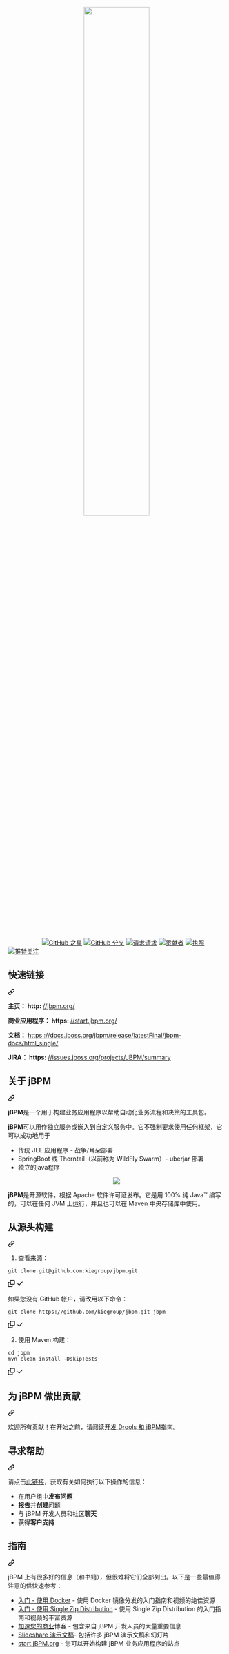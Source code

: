 <div class="Box-sc-g0xbh4-0 bJMeLZ js-snippet-clipboard-copy-unpositioned" data-hpc="true"><article class="markdown-body entry-content container-lg" itemprop="text"><p align="center" dir="auto"><a target="_blank" rel="noopener noreferrer" href="https://github.com/kiegroup/jbpm/blob/main/docsimg/jbpm_logo_450px.png"><img width="55%" height="55%" src="https://github.com/kiegroup/jbpm/raw/main/docsimg/jbpm_logo_450px.png" style="max-width: 100%;"></a></p>
<p dir="auto">&nbsp;&nbsp;&nbsp;&nbsp;&nbsp;&nbsp;&nbsp;&nbsp;&nbsp;&nbsp;&nbsp;&nbsp;&nbsp;&nbsp;&nbsp;&nbsp;&nbsp;&nbsp;&nbsp;
<a href="https://github.com/kiegroup/jbpm/stargazers"><img src="https://camo.githubusercontent.com/38ffd5adc1f0896d49753d5bfc686916666e1c3b15c816b4678a8ea5b19f3799/68747470733a2f2f696d672e736869656c64732e696f2f6769746875622f73746172732f6b696567726f75702f6a62706d2e737667" alt="GitHub 之星" data-canonical-src="https://img.shields.io/github/stars/kiegroup/jbpm.svg" style="max-width: 100%;"></a>
<a href="https://github.com/kiegroup/jbpm/network/members"><img src="https://camo.githubusercontent.com/71fdb7db10874ad2926656f2d2681b4ffb2d78404565ea89da1c7e8e842a4c50/68747470733a2f2f696d672e736869656c64732e696f2f6769746875622f666f726b732f6b696567726f75702f6a62706d2e737667" alt="GitHub 分叉" data-canonical-src="https://img.shields.io/github/forks/kiegroup/jbpm.svg" style="max-width: 100%;"></a>
<a href="https://github.com/kiegroup/jbpm/pulls"><img src="https://camo.githubusercontent.com/66bccac9b856d26e01bfeea52c96144d677ef894e393e1e8fb42c62d0903d37b/68747470733a2f2f696d672e736869656c64732e696f2f6769746875622f6973737565732d70722f6b696567726f75702f6a62706d2e7376673f7374796c653d666c61742d737175617265" alt="请求请求" data-canonical-src="https://img.shields.io/github/issues-pr/kiegroup/jbpm.svg?style=flat-square" style="max-width: 100%;"></a>
<a href="https://github.com/kiegroup/jbpm/graphs/contributors"><img src="https://camo.githubusercontent.com/e5bf8b7ab2a5bfeb40a45b53131e7ec14f95d4cdbafd5386217f097c0a064717/68747470733a2f2f696d672e736869656c64732e696f2f6769746875622f636f6e7472696275746f72732f6b696567726f75702f6a62706d2e7376673f7374796c653d666c61742d737175617265" alt="贡献者" data-canonical-src="https://img.shields.io/github/contributors/kiegroup/jbpm.svg?style=flat-square" style="max-width: 100%;"></a>
<a href="https://github.com/kiegroup/jbpm/blob/main/LICENSE-ASL-2.0.txt"><img src="https://camo.githubusercontent.com/50fd57bd327c7e410b28cc90669bd8fecadde51f02f0beb516c60afd5191a485/68747470733a2f2f696d672e736869656c64732e696f2f6769746875622f6c6963656e73652f6b696567726f75702f6a62706d2e737667" alt="执照" data-canonical-src="https://img.shields.io/github/license/kiegroup/jbpm.svg" style="max-width: 100%;"></a>
<a href="https://twitter.com/jbossjbpm?lang=en" rel="nofollow"><img src="https://camo.githubusercontent.com/196742b5c6bf900584bfa4d24e809b14841af1e5f11285aa8a2eb5941b416e64/68747470733a2f2f696d672e736869656c64732e696f2f747769747465722f666f6c6c6f772f6a626f73736a62706d2e7376673f6c6162656c3d466f6c6c6f77267374796c653d736f6369616c" alt="推特关注" data-canonical-src="https://img.shields.io/twitter/follow/jbossjbpm.svg?label=Follow&amp;style=social" style="max-width: 100%;"></a></p>
<div class="markdown-heading" dir="auto"><h2 tabindex="-1" class="heading-element" dir="auto"><font style="vertical-align: inherit;"><font style="vertical-align: inherit;">快速链接</font></font></h2><a id="user-content-quick-links" class="anchor" aria-label="永久链接：快速链接" href="#quick-links"><svg class="octicon octicon-link" viewBox="0 0 16 16" version="1.1" width="16" height="16" aria-hidden="true"><path d="m7.775 3.275 1.25-1.25a3.5 3.5 0 1 1 4.95 4.95l-2.5 2.5a3.5 3.5 0 0 1-4.95 0 .751.751 0 0 1 .018-1.042.751.751 0 0 1 1.042-.018 1.998 1.998 0 0 0 2.83 0l2.5-2.5a2.002 2.002 0 0 0-2.83-2.83l-1.25 1.25a.751.751 0 0 1-1.042-.018.751.751 0 0 1-.018-1.042Zm-4.69 9.64a1.998 1.998 0 0 0 2.83 0l1.25-1.25a.751.751 0 0 1 1.042.018.751.751 0 0 1 .018 1.042l-1.25 1.25a3.5 3.5 0 1 1-4.95-4.95l2.5-2.5a3.5 3.5 0 0 1 4.95 0 .751.751 0 0 1-.018 1.042.751.751 0 0 1-1.042.018 1.998 1.998 0 0 0-2.83 0l-2.5 2.5a1.998 1.998 0 0 0 0 2.83Z"></path></svg></a></div>
<p dir="auto"><strong><font style="vertical-align: inherit;"><font style="vertical-align: inherit;">主页： http: </font></font></strong> <a href="http://jbpm.org/" rel="nofollow"><font style="vertical-align: inherit;"><font style="vertical-align: inherit;">//jbpm.org/</font></font></a></p>
<p dir="auto"><strong><font style="vertical-align: inherit;"><font style="vertical-align: inherit;">商业应用程序： https: </font></font></strong> <a href="https://start.jbpm.org/" rel="nofollow"><font style="vertical-align: inherit;"><font style="vertical-align: inherit;">//start.jbpm.org/</font></font></a></p>
<p dir="auto"><strong><font style="vertical-align: inherit;"><font style="vertical-align: inherit;">文档：</font></font></strong> <a href="https://docs.jboss.org/jbpm/release/latestFinal/jbpm-docs/html_single/" rel="nofollow"><font style="vertical-align: inherit;"><font style="vertical-align: inherit;">https ://docs.jboss.org/jbpm/release/latestFinal/jbpm-docs/html_single/</font></font></a></p>
<p dir="auto"><strong><font style="vertical-align: inherit;"><font style="vertical-align: inherit;">JIRA： https: </font></font></strong> <a href="https://issues.jboss.org/projects/JBPM/summary" rel="nofollow"><font style="vertical-align: inherit;"><font style="vertical-align: inherit;">//issues.jboss.org/projects/JBPM/summary</font></font></a></p>
<div class="markdown-heading" dir="auto"><h2 tabindex="-1" class="heading-element" dir="auto"><font style="vertical-align: inherit;"><font style="vertical-align: inherit;">关于 jBPM</font></font></h2><a id="user-content-about-jbpm" class="anchor" aria-label="永久链接：关于 jBPM" href="#about-jbpm"><svg class="octicon octicon-link" viewBox="0 0 16 16" version="1.1" width="16" height="16" aria-hidden="true"><path d="m7.775 3.275 1.25-1.25a3.5 3.5 0 1 1 4.95 4.95l-2.5 2.5a3.5 3.5 0 0 1-4.95 0 .751.751 0 0 1 .018-1.042.751.751 0 0 1 1.042-.018 1.998 1.998 0 0 0 2.83 0l2.5-2.5a2.002 2.002 0 0 0-2.83-2.83l-1.25 1.25a.751.751 0 0 1-1.042-.018.751.751 0 0 1-.018-1.042Zm-4.69 9.64a1.998 1.998 0 0 0 2.83 0l1.25-1.25a.751.751 0 0 1 1.042.018.751.751 0 0 1 .018 1.042l-1.25 1.25a3.5 3.5 0 1 1-4.95-4.95l2.5-2.5a3.5 3.5 0 0 1 4.95 0 .751.751 0 0 1-.018 1.042.751.751 0 0 1-1.042.018 1.998 1.998 0 0 0-2.83 0l-2.5 2.5a1.998 1.998 0 0 0 0 2.83Z"></path></svg></a></div>
<p dir="auto"><strong><font style="vertical-align: inherit;"><font style="vertical-align: inherit;">jBPM</font></font></strong><font style="vertical-align: inherit;"><font style="vertical-align: inherit;">是一个用于构建业务应用程序以帮助自动化业务流程和决策的工具包。</font></font></p>
<p dir="auto"><strong><font style="vertical-align: inherit;"><font style="vertical-align: inherit;">jBPM</font></font></strong><font style="vertical-align: inherit;"><font style="vertical-align: inherit;">可以用作独立服务或嵌入到自定义服务中。它不强制要求使用任何框架，它可以成功地用于</font></font></p>
<ul dir="auto">
<li><font style="vertical-align: inherit;"><font style="vertical-align: inherit;">传统 JEE 应用程序 - 战争/耳朵部署</font></font></li>
<li><font style="vertical-align: inherit;"><font style="vertical-align: inherit;">SpringBoot 或 Thorntail（以前称为 WildFly Swarm）- uberjar 部署</font></font></li>
<li><font style="vertical-align: inherit;"><font style="vertical-align: inherit;">独立的java程序</font></font></li>
</ul>
<p align="center" dir="auto"><animated-image data-catalyst=""><a target="_blank" rel="noopener noreferrer" href="https://github.com/kiegroup/jbpm/blob/main/docsimg/jbpm_rotating.gif" data-target="animated-image.originalLink"><img src="https://github.com/kiegroup/jbpm/raw/main/docsimg/jbpm_rotating.gif" style="max-width: 100%; display: inline-block;" data-target="animated-image.originalImage"></a>
       
<p dir="auto"><strong><font style="vertical-align: inherit;"><font style="vertical-align: inherit;">jBPM</font></font></strong><font style="vertical-align: inherit;"><font style="vertical-align: inherit;">是开源软件，根据 Apache 软件许可证发布。它是用 100% 纯 Java™ 编写的，可以在任何 JVM 上运行，并且也可以在 Maven 中央存储库中使用。</font></font></p>
<div class="markdown-heading" dir="auto"><h2 tabindex="-1" class="heading-element" dir="auto"><font style="vertical-align: inherit;"><font style="vertical-align: inherit;">从源头构建</font></font></h2><a id="user-content-building-from-source" class="anchor" aria-label="永久链接：从源代码构建" href="#building-from-source"><svg class="octicon octicon-link" viewBox="0 0 16 16" version="1.1" width="16" height="16" aria-hidden="true"><path d="m7.775 3.275 1.25-1.25a3.5 3.5 0 1 1 4.95 4.95l-2.5 2.5a3.5 3.5 0 0 1-4.95 0 .751.751 0 0 1 .018-1.042.751.751 0 0 1 1.042-.018 1.998 1.998 0 0 0 2.83 0l2.5-2.5a2.002 2.002 0 0 0-2.83-2.83l-1.25 1.25a.751.751 0 0 1-1.042-.018.751.751 0 0 1-.018-1.042Zm-4.69 9.64a1.998 1.998 0 0 0 2.83 0l1.25-1.25a.751.751 0 0 1 1.042.018.751.751 0 0 1 .018 1.042l-1.25 1.25a3.5 3.5 0 1 1-4.95-4.95l2.5-2.5a3.5 3.5 0 0 1 4.95 0 .751.751 0 0 1-.018 1.042.751.751 0 0 1-1.042.018 1.998 1.998 0 0 0-2.83 0l-2.5 2.5a1.998 1.998 0 0 0 0 2.83Z"></path></svg></a></div>
<ol dir="auto">
<li><font style="vertical-align: inherit;"><font style="vertical-align: inherit;">查看来源：</font></font></li>
</ol>
<div class="snippet-clipboard-content notranslate position-relative overflow-auto"><pre class="notranslate"><code>git clone git@github.com:kiegroup/jbpm.git
</code></pre><div class="zeroclipboard-container">
    <clipboard-copy aria-label="Copy" class="ClipboardButton btn btn-invisible js-clipboard-copy m-2 p-0 tooltipped-no-delay d-flex flex-justify-center flex-items-center" data-copy-feedback="Copied!" data-tooltip-direction="w" value="git clone git@github.com:kiegroup/jbpm.git" tabindex="0" role="button">
      <svg aria-hidden="true" height="16" viewBox="0 0 16 16" version="1.1" width="16" data-view-component="true" class="octicon octicon-copy js-clipboard-copy-icon">
    <path d="M0 6.75C0 5.784.784 5 1.75 5h1.5a.75.75 0 0 1 0 1.5h-1.5a.25.25 0 0 0-.25.25v7.5c0 .138.112.25.25.25h7.5a.25.25 0 0 0 .25-.25v-1.5a.75.75 0 0 1 1.5 0v1.5A1.75 1.75 0 0 1 9.25 16h-7.5A1.75 1.75 0 0 1 0 14.25Z"></path><path d="M5 1.75C5 .784 5.784 0 6.75 0h7.5C15.216 0 16 .784 16 1.75v7.5A1.75 1.75 0 0 1 14.25 11h-7.5A1.75 1.75 0 0 1 5 9.25Zm1.75-.25a.25.25 0 0 0-.25.25v7.5c0 .138.112.25.25.25h7.5a.25.25 0 0 0 .25-.25v-7.5a.25.25 0 0 0-.25-.25Z"></path>
</svg>
      <svg aria-hidden="true" height="16" viewBox="0 0 16 16" version="1.1" width="16" data-view-component="true" class="octicon octicon-check js-clipboard-check-icon color-fg-success d-none">
    <path d="M13.78 4.22a.75.75 0 0 1 0 1.06l-7.25 7.25a.75.75 0 0 1-1.06 0L2.22 9.28a.751.751 0 0 1 .018-1.042.751.751 0 0 1 1.042-.018L6 10.94l6.72-6.72a.75.75 0 0 1 1.06 0Z"></path>
</svg>
    </clipboard-copy>
  </div></div>
<p dir="auto"><font style="vertical-align: inherit;"><font style="vertical-align: inherit;">如果您没有 GitHub 帐户，请改用以下命令：</font></font></p>
<div class="snippet-clipboard-content notranslate position-relative overflow-auto"><pre class="notranslate"><code>git clone https://github.com/kiegroup/jbpm.git jbpm
</code></pre><div class="zeroclipboard-container">
    <clipboard-copy aria-label="Copy" class="ClipboardButton btn btn-invisible js-clipboard-copy m-2 p-0 tooltipped-no-delay d-flex flex-justify-center flex-items-center" data-copy-feedback="Copied!" data-tooltip-direction="w" value="git clone https://github.com/kiegroup/jbpm.git jbpm" tabindex="0" role="button">
      <svg aria-hidden="true" height="16" viewBox="0 0 16 16" version="1.1" width="16" data-view-component="true" class="octicon octicon-copy js-clipboard-copy-icon">
    <path d="M0 6.75C0 5.784.784 5 1.75 5h1.5a.75.75 0 0 1 0 1.5h-1.5a.25.25 0 0 0-.25.25v7.5c0 .138.112.25.25.25h7.5a.25.25 0 0 0 .25-.25v-1.5a.75.75 0 0 1 1.5 0v1.5A1.75 1.75 0 0 1 9.25 16h-7.5A1.75 1.75 0 0 1 0 14.25Z"></path><path d="M5 1.75C5 .784 5.784 0 6.75 0h7.5C15.216 0 16 .784 16 1.75v7.5A1.75 1.75 0 0 1 14.25 11h-7.5A1.75 1.75 0 0 1 5 9.25Zm1.75-.25a.25.25 0 0 0-.25.25v7.5c0 .138.112.25.25.25h7.5a.25.25 0 0 0 .25-.25v-7.5a.25.25 0 0 0-.25-.25Z"></path>
</svg>
      <svg aria-hidden="true" height="16" viewBox="0 0 16 16" version="1.1" width="16" data-view-component="true" class="octicon octicon-check js-clipboard-check-icon color-fg-success d-none">
    <path d="M13.78 4.22a.75.75 0 0 1 0 1.06l-7.25 7.25a.75.75 0 0 1-1.06 0L2.22 9.28a.751.751 0 0 1 .018-1.042.751.751 0 0 1 1.042-.018L6 10.94l6.72-6.72a.75.75 0 0 1 1.06 0Z"></path>
</svg>
    </clipboard-copy>
  </div></div>
<ol start="2" dir="auto">
<li><font style="vertical-align: inherit;"><font style="vertical-align: inherit;">使用 Maven 构建：</font></font></li>
</ol>
<div class="snippet-clipboard-content notranslate position-relative overflow-auto"><pre class="notranslate"><code>cd jbpm
mvn clean install -DskipTests
</code></pre><div class="zeroclipboard-container">
    <clipboard-copy aria-label="Copy" class="ClipboardButton btn btn-invisible js-clipboard-copy m-2 p-0 tooltipped-no-delay d-flex flex-justify-center flex-items-center" data-copy-feedback="Copied!" data-tooltip-direction="w" value="cd jbpm
mvn clean install -DskipTests" tabindex="0" role="button">
      <svg aria-hidden="true" height="16" viewBox="0 0 16 16" version="1.1" width="16" data-view-component="true" class="octicon octicon-copy js-clipboard-copy-icon">
    <path d="M0 6.75C0 5.784.784 5 1.75 5h1.5a.75.75 0 0 1 0 1.5h-1.5a.25.25 0 0 0-.25.25v7.5c0 .138.112.25.25.25h7.5a.25.25 0 0 0 .25-.25v-1.5a.75.75 0 0 1 1.5 0v1.5A1.75 1.75 0 0 1 9.25 16h-7.5A1.75 1.75 0 0 1 0 14.25Z"></path><path d="M5 1.75C5 .784 5.784 0 6.75 0h7.5C15.216 0 16 .784 16 1.75v7.5A1.75 1.75 0 0 1 14.25 11h-7.5A1.75 1.75 0 0 1 5 9.25Zm1.75-.25a.25.25 0 0 0-.25.25v7.5c0 .138.112.25.25.25h7.5a.25.25 0 0 0 .25-.25v-7.5a.25.25 0 0 0-.25-.25Z"></path>
</svg>
      <svg aria-hidden="true" height="16" viewBox="0 0 16 16" version="1.1" width="16" data-view-component="true" class="octicon octicon-check js-clipboard-check-icon color-fg-success d-none">
    <path d="M13.78 4.22a.75.75 0 0 1 0 1.06l-7.25 7.25a.75.75 0 0 1-1.06 0L2.22 9.28a.751.751 0 0 1 .018-1.042.751.751 0 0 1 1.042-.018L6 10.94l6.72-6.72a.75.75 0 0 1 1.06 0Z"></path>
</svg>
    </clipboard-copy>
  </div></div>
<div class="markdown-heading" dir="auto"><h2 tabindex="-1" class="heading-element" dir="auto"><font style="vertical-align: inherit;"><font style="vertical-align: inherit;">为 jBPM 做出贡献</font></font></h2><a id="user-content-contributing-to-jbpm" class="anchor" aria-label="永久链接：为 jBPM 做出贡献" href="#contributing-to-jbpm"><svg class="octicon octicon-link" viewBox="0 0 16 16" version="1.1" width="16" height="16" aria-hidden="true"><path d="m7.775 3.275 1.25-1.25a3.5 3.5 0 1 1 4.95 4.95l-2.5 2.5a3.5 3.5 0 0 1-4.95 0 .751.751 0 0 1 .018-1.042.751.751 0 0 1 1.042-.018 1.998 1.998 0 0 0 2.83 0l2.5-2.5a2.002 2.002 0 0 0-2.83-2.83l-1.25 1.25a.751.751 0 0 1-1.042-.018.751.751 0 0 1-.018-1.042Zm-4.69 9.64a1.998 1.998 0 0 0 2.83 0l1.25-1.25a.751.751 0 0 1 1.042.018.751.751 0 0 1 .018 1.042l-1.25 1.25a3.5 3.5 0 1 1-4.95-4.95l2.5-2.5a3.5 3.5 0 0 1 4.95 0 .751.751 0 0 1-.018 1.042.751.751 0 0 1-1.042.018 1.998 1.998 0 0 0-2.83 0l-2.5 2.5a1.998 1.998 0 0 0 0 2.83Z"></path></svg></a></div>
<p dir="auto"><font style="vertical-align: inherit;"><font style="vertical-align: inherit;">欢迎所有贡献！在开始之前，请阅读</font></font><a href="https://github.com/kiegroup/droolsjbpm-build-bootstrap/blob/main/README.md"><font style="vertical-align: inherit;"><font style="vertical-align: inherit;">开发 Drools 和 jBPM</font></font></a><font style="vertical-align: inherit;"><font style="vertical-align: inherit;">指南。</font></font></p>
<div class="markdown-heading" dir="auto"><h2 tabindex="-1" class="heading-element" dir="auto"><font style="vertical-align: inherit;"><font style="vertical-align: inherit;">寻求帮助</font></font></h2><a id="user-content-getting-help" class="anchor" aria-label="永久链接：获取帮助" href="#getting-help"><svg class="octicon octicon-link" viewBox="0 0 16 16" version="1.1" width="16" height="16" aria-hidden="true"><path d="m7.775 3.275 1.25-1.25a3.5 3.5 0 1 1 4.95 4.95l-2.5 2.5a3.5 3.5 0 0 1-4.95 0 .751.751 0 0 1 .018-1.042.751.751 0 0 1 1.042-.018 1.998 1.998 0 0 0 2.83 0l2.5-2.5a2.002 2.002 0 0 0-2.83-2.83l-1.25 1.25a.751.751 0 0 1-1.042-.018.751.751 0 0 1-.018-1.042Zm-4.69 9.64a1.998 1.998 0 0 0 2.83 0l1.25-1.25a.751.751 0 0 1 1.042.018.751.751 0 0 1 .018 1.042l-1.25 1.25a3.5 3.5 0 1 1-4.95-4.95l2.5-2.5a3.5 3.5 0 0 1 4.95 0 .751.751 0 0 1-.018 1.042.751.751 0 0 1-1.042.018 1.998 1.998 0 0 0-2.83 0l-2.5 2.5a1.998 1.998 0 0 0 0 2.83Z"></path></svg></a></div>
<p dir="auto"><font style="vertical-align: inherit;"><font style="vertical-align: inherit;">请点击</font></font><a href="http://jbpm.org/community/getHelp.html" rel="nofollow"><font style="vertical-align: inherit;"><font style="vertical-align: inherit;">此链接</font></font></a><font style="vertical-align: inherit;"><font style="vertical-align: inherit;">，获取有关如何执行以下操作的信息：</font></font></p>
<ul dir="auto">
<li><strong><font style="vertical-align: inherit;"></font></strong><font style="vertical-align: inherit;"><font style="vertical-align: inherit;">在用户组中</font><strong><font style="vertical-align: inherit;">发布问题</font></strong></font></li>
<li><strong><font style="vertical-align: inherit;"><font style="vertical-align: inherit;">报告</font></font></strong><font style="vertical-align: inherit;"><font style="vertical-align: inherit;">并</font></font><strong><font style="vertical-align: inherit;"><font style="vertical-align: inherit;">创建</font></font></strong><font style="vertical-align: inherit;"><font style="vertical-align: inherit;">问题</font></font></li>
<li><strong><font style="vertical-align: inherit;"></font></strong><font style="vertical-align: inherit;"><font style="vertical-align: inherit;">与 jBPM 开发人员和社区</font><strong><font style="vertical-align: inherit;">聊天</font></strong></font></li>
<li><font style="vertical-align: inherit;"><font style="vertical-align: inherit;">获得</font></font><strong><font style="vertical-align: inherit;"><font style="vertical-align: inherit;">客户支持</font></font></strong></li>
</ul>
<div class="markdown-heading" dir="auto"><h2 tabindex="-1" class="heading-element" dir="auto"><font style="vertical-align: inherit;"><font style="vertical-align: inherit;">指南</font></font></h2><a id="user-content-guides" class="anchor" aria-label="永久链接：指南" href="#guides"><svg class="octicon octicon-link" viewBox="0 0 16 16" version="1.1" width="16" height="16" aria-hidden="true"><path d="m7.775 3.275 1.25-1.25a3.5 3.5 0 1 1 4.95 4.95l-2.5 2.5a3.5 3.5 0 0 1-4.95 0 .751.751 0 0 1 .018-1.042.751.751 0 0 1 1.042-.018 1.998 1.998 0 0 0 2.83 0l2.5-2.5a2.002 2.002 0 0 0-2.83-2.83l-1.25 1.25a.751.751 0 0 1-1.042-.018.751.751 0 0 1-.018-1.042Zm-4.69 9.64a1.998 1.998 0 0 0 2.83 0l1.25-1.25a.751.751 0 0 1 1.042.018.751.751 0 0 1 .018 1.042l-1.25 1.25a3.5 3.5 0 1 1-4.95-4.95l2.5-2.5a3.5 3.5 0 0 1 4.95 0 .751.751 0 0 1-.018 1.042.751.751 0 0 1-1.042.018 1.998 1.998 0 0 0-2.83 0l-2.5 2.5a1.998 1.998 0 0 0 0 2.83Z"></path></svg></a></div>
<p dir="auto"><font style="vertical-align: inherit;"><font style="vertical-align: inherit;">jBPM 上有很多好的信息（和书籍），但很难将它们全部列出。以下是一些最值得注意的供快速参考：</font></font></p>
<ul dir="auto">
<li><a href="https://www.jbpm.org/learn/gettingStartedUsingDocker.html" rel="nofollow"><font style="vertical-align: inherit;"><font style="vertical-align: inherit;">入门 - 使用 Docker</font></font></a><font style="vertical-align: inherit;"><font style="vertical-align: inherit;"> - 使用 Docker 镜像分发的入门指南和视频的绝佳资源</font></font></li>
<li><a href="https://www.jbpm.org/learn/gettingStartedUsingSingleZipDistribution.html" rel="nofollow"><font style="vertical-align: inherit;"><font style="vertical-align: inherit;">入门 - 使用 Single Zip Distribution</font></font></a><font style="vertical-align: inherit;"><font style="vertical-align: inherit;"> - 使用 Single Zip Distribution 的入门指南和视频的丰富资源</font></font></li>
<li><a href="http://mswiderski.blogspot.com/" rel="nofollow"><font style="vertical-align: inherit;"><font style="vertical-align: inherit;">加速您的商业</font></font></a><font style="vertical-align: inherit;"><font style="vertical-align: inherit;">博客 - 包含来自 jBPM 开发人员的大量重要信息</font></font></li>
<li><a href="https://www.slideshare.net/krisverlaenen/presentations" rel="nofollow"><font style="vertical-align: inherit;"><font style="vertical-align: inherit;">Slideshare 演示文稿</font></font></a><font style="vertical-align: inherit;"><font style="vertical-align: inherit;">- 包括许多 jBPM 演示文稿和幻灯片</font></font></li>
<li><a href="https://start.jbpm.org/" rel="nofollow"><font style="vertical-align: inherit;"><font style="vertical-align: inherit;">start.jBPM.org</font></font></a><font style="vertical-align: inherit;"><font style="vertical-align: inherit;"> - 您可以开始构建 jBPM 业务应用程序的站点</font></font></li>
</ul>
</article></div>
